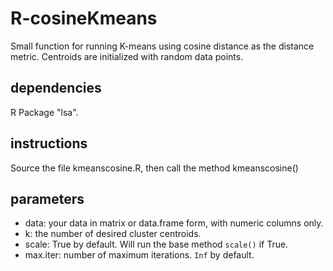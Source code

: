 # R-cosineKmeans
Small function for running K-means using cosine distance as the distance metric. Centroids are initialized with random data points.

## dependencies
R Package "lsa".

## instructions
Source the file kmeanscosine.R, then call the method kmeanscosine()

## parameters
- data: your data in matrix or data.frame form, with numeric columns only.
- k: the number of desired cluster centroids.
- scale: True by default. Will run the base method `scale()` if True.
- max.iter: number of maximum iterations. `Inf` by default.
